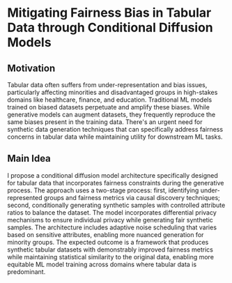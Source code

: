 # Mitigating Fairness Bias in Tabular Data through Conditional Diffusion Models

## Motivation
Tabular data often suffers from under-representation and bias issues, particularly affecting minorities and disadvantaged groups in high-stakes domains like healthcare, finance, and education. Traditional ML models trained on biased datasets perpetuate and amplify these biases. While generative models can augment datasets, they frequently reproduce the same biases present in the training data. There's an urgent need for synthetic data generation techniques that can specifically address fairness concerns in tabular data while maintaining utility for downstream ML tasks.

## Main Idea
I propose a conditional diffusion model architecture specifically designed for tabular data that incorporates fairness constraints during the generative process. The approach uses a two-stage process: first, identifying under-represented groups and fairness metrics via causal discovery techniques; second, conditionally generating synthetic samples with controlled attribute ratios to balance the dataset. The model incorporates differential privacy mechanisms to ensure individual privacy while generating fair synthetic samples. The architecture includes adaptive noise scheduling that varies based on sensitive attributes, enabling more nuanced generation for minority groups. The expected outcome is a framework that produces synthetic tabular datasets with demonstrably improved fairness metrics while maintaining statistical similarity to the original data, enabling more equitable ML model training across domains where tabular data is predominant.